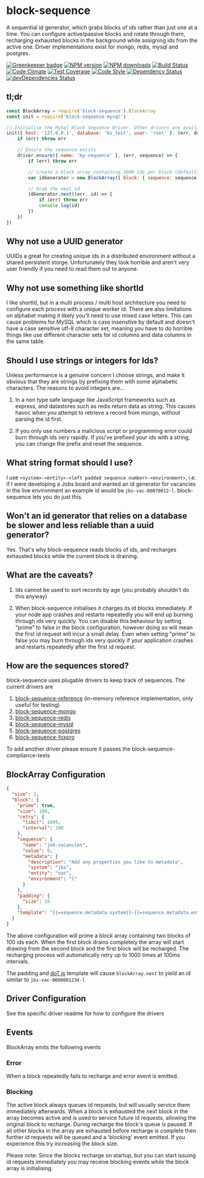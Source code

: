 # block-sequence

A sequential id generator, which grabs blocks of ids rather than just one at a time. You can configure active/passive blocks and rotate through them, recharging exhausted blocks in the background while assigning ids from the active one. Driver implementations exist for mongo, redis, mysql and postgres.

[![Greenkeeper badge](https://badges.greenkeeper.io/guidesmiths/block-sequence.svg)](https://greenkeeper.io/)
[![NPM version](https://img.shields.io/npm/v/block-sequence.svg?style=flat-square)](https://www.npmjs.com/package/block-sequence)
[![NPM downloads](https://img.shields.io/npm/dm/block-sequence.svg?style=flat-square)](https://www.npmjs.com/package/block-sequence)
[![Build Status](https://img.shields.io/travis/guidesmiths/block-sequence/master.svg)](https://travis-ci.org/guidesmiths/block-sequence)
[![Code Climate](https://codeclimate.com/github/guidesmiths/block-sequence/badges/gpa.svg)](https://codeclimate.com/github/guidesmiths/block-sequence)
[![Test Coverage](https://codeclimate.com/github/guidesmiths/block-sequence/badges/coverage.svg)](https://codeclimate.com/github/guidesmiths/block-sequence/coverage)
[![Code Style](https://img.shields.io/badge/code%20style-imperative-brightgreen.svg)](https://github.com/guidesmiths/eslint-config-imperative)
[![Dependency Status](https://david-dm.org/guidesmiths/block-sequence.svg)](https://david-dm.org/guidesmiths/block-sequence)
[![devDependencies Status](https://david-dm.org/guidesmiths/block-sequence/dev-status.svg)](https://david-dm.org/guidesmiths/block-sequence?type=dev)

## tl;dr
```js
const BlockArray = require('block-sequence').BlockArray
const init = require('block-sequence-mysql')

// Initialise the MySql Block Sequence Driver. Other drivers are available
init({ host: '127.0.0.1', database: 'bs_test', user: 'root' }, (err, driver) => {
    if (err) throw err

    // Ensure the sequence exists
    driver.ensure({ name: 'my-sequence' }, (err, sequence) => {
        if (err) throw err

        // Create a block array containing 1000 ids per block (defaults to 2 blocks)
        var idGenerator = new BlockArray({ block: { sequence: sequence, driver: driver, size: 1000 } })

        // Grab the next id
        idGenerator.next((err, id) => {
            if (err) throw err
            console.log(id)
        })
    })
})
```

## Why not use a UUID generator
UUIDs a great for creating unique ids in a distributed environment without a shared persistent storge. Unfortunately they look horrible and aren't very user friendly if you need to read them out to anyone.

## Why not use something like shortId
I like shortId, but in a multi process / multi host architecture you need to configure each process with a unique worker id. There are also limitations on alphabet making it likely you'll need to use mixed case letters. This can cause problems for MySQL which is case insenstive by default and doesn't have a case sensitive utf-8 character set, meaning you have to do horrible things like use different character sets for id columns and data columns in the same table.

## Should I use strings or integers for Ids?
Unless performance is a genuine concern I choose strings, and make it obvious that they are strings by prefixing them with some alphabetic characters. The reasons to avoid integers are...

1. In a non type safe language like JavaScript frameworks such as express, and datastores such as redis return data as string. This causes havoc when you attempt to retrieve a record from mongo, without parsing the id first.

2. If you only use numbers a malicious script or programming error could burn through ids very rapidly. If you've prefixed your ids with a string, you can change the prefix and reset the sequence.

## What string format should I use?
I use ```<system>-<entity>-<left padded sequence number>-<environment>```, i.e. if I were developing a Jobs board and wanted an id generator for vacancies in the live environment an example id would be ```jbs-vac-00070012-l```. block-sequence lets you do just this.

## Won't an id generator that relies on a database be slower and less reliable than a uuid generator?
Yes. That's why block-sequence reads blocks of ids, and recharges exhausted blocks while the current block is draining.

## What are the caveats?
1. Ids cannot be used to sort records by age (you probably shouldn't do this anyway)

2. When block-sequence initialises it charges its id blocks immediately. If your node app crashes and restarts repeatedly you will end up burning through ids very quickly. You can disable this behaviour by setting "prime" to false in the block configuration, however doing so will mean the first id request will incur a small delay. Even when setting "prime" to false you may burn through ids very quickly if your application crashes and restarts repeatedly after the first id request.

## How are the sequences stored?
block-sequence uses plugable drivers to keep track of sequences. The current drivers are

1. [block-sequence-reference](https://www.npmjs.com/package/block-sequence-reference) (in-memory reference implementation, only useful for testing)
2. [block-sequence-mongo](https://www.npmjs.com/package/block-sequence-mongo)
3. [block-sequence-redis](https://www.npmjs.com/package/block-sequence-redis)
4. [block-sequence-mysql](https://www.npmjs.com/package/block-sequence-mysql)
5. [block-sequence-postgres](https://www.npmjs.com/package/block-sequence-postgres)
6. [block-sequence-foxpro](https://www.youtube.com/watch?v=dQw4w9WgXcQ)

To add another driver please ensure it passes the block-sequence-compliance-tests

## BlockArray Configuration
```json
{
  "size": 2,
  "block": {
    "prime": true,
    "size": 100,
    "retry": {
      "limit": 1000,
      "interval": 100
    },
    "sequence": {
      "name": "job-vacancies",
      "value": 0,
      "metadata": {
        "description": "Add any properties you like to metadata",
        "system": "jbs",
        "entity": "vac",
        "environment": "l"
      }
    },
    "padding": {
      "size": 10
    },
    "template": "{{=sequence.metadata.system}}-{{=sequence.metadata.entity}}-{{=id}}-{{=sequence.metadata.environment}}"
  }
}
```
The above configuration will prime a block array containing two blocks of 100 ids each. When the first block drains completely the array will start drawing from the second block and the first block will be recharged. The recharging process will automatically retry up to 1000 times at 100ms intervals.

The padding and [doT.js](http://olado.github.io/doT/index.html) template will cause ```blockArray.next``` to yield an id similar to ```jbs-vac-0000001234-l```

## Driver Configuration
See the specific driver readme for how to configure the drivers

## Events
BlockArray emits the following events

### Error
When a block repeatedly fails to recharge and error event is emitted.

### Blocking
The active block always queues id requests, but will usually service them immediately afterwards. When a block is exhausted the next block in the array becomes active and is used to service future id requests, allowing the original block to recharge. During recharge the block's queue is paused. If all other blocks in the array are exhausted before recharge is complete then further id requests will be queued and a 'blocking' event emitted. If you experience this try increasing the block size.

Please note: Since the blocks recharge on startup, but you can start issuing id requests immediately you may receive blocking events while the block array is initialising.






